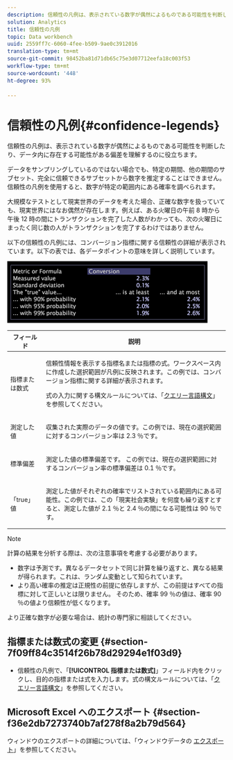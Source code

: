 ```yaml
---
description: 信頼性の凡例は、表示されている数字が偶然によるものである可能性を判断したり、データ内に存在する可能性がある偏差を理解するのに役立ちます。
solution: Analytics
title: 信頼性の凡例
topic: Data workbench
uuid: 2559ff7c-6060-4fee-b509-9ae0c3912016
translation-type: tm+mt
source-git-commit: 98452ba81d71db65c75e3d07712eefa18c003f53
workflow-type: tm+mt
source-wordcount: '448'
ht-degree: 93%

---
```



# 信頼性の凡例{#confidence-legends}

信頼性の凡例は、表示されている数字が偶然によるものである可能性を判断したり、データ内に存在する可能性がある偏差を理解するのに役立ちます。

データをサンプリングしているのではない場合でも、特定の期間、他の期間のサブセット、完全に信頼できるサブセットから数字を推定することはできません。信頼性の凡例を使用すると、数字が特定の範囲内にある確率を調べられます。

大規模なテストとして現実世界のデータを考えた場合、正確な数字を扱っていても、現実世界にはなお偶然が存在します。例えば、ある火曜日の午前 8 時から午後 12 時の間にトランザクションを完了した人数がわかっても、次の火曜日にまったく同じ数の人がトランザクションを完了するわけではありません。

以下の信頼性の凡例には、コンバージョン指標に関する信頼性の詳細が表示されています。以下の表では、各データポイントの意味を詳しく説明しています。

![](assets/lgd_ConfidenceLegend.png)

<table id="table_387F22C7EF4E4DE9AD810D3D9204676F"> 
 <thead> 
  <tr> 
   <th colname="col1" class="entry"> フィールド </th> 
   <th colname="col2" class="entry"> 説明 </th> 
  </tr> 
 </thead>
 <tbody> 
  <tr> 
   <td colname="col1"> <p>指標または数式 </p> </td> 
   <td colname="col2"> <p>信頼性情報を表示する指標名または指標の式。ワークスペース内に作成した選択範囲が凡例に反映されます。この例では、コンバージョン指標に関する詳細が表示されます。 </p> <p>式の入力に関する構文ルールについては、「<a href="../../../../home/c-get-started/c-qry-lang-syntx/c-qry-lang-syntx.md#concept-15d1d3f5164a47d49468c5acb7299d9f">クエリー言語構文</a>」を参照してください。  </p> </td> 
  </tr> 
  <tr> 
   <td colname="col1"> <p>測定した値 </p> </td> 
   <td colname="col2"> <p>収集された実際のデータの値です。この例では、現在の選択範囲に対するコンバージョン率は 2.3 ％です。 </p> </td> 
  </tr> 
  <tr> 
   <td colname="col1"> <p>標準偏差 </p> </td> 
   <td colname="col2"> <p>測定した値の標準偏差です。 この例では、現在の選択範囲に対するコンバージョン率の標準偏差は 0.1 ％です。 </p> </td> 
  </tr> 
  <tr> 
   <td colname="col1"> <p>「true」値 </p> </td> 
   <td colname="col2"> <p>測定した値がそれぞれの確率でリストされている範囲内にある可能性。この例では、この「現実社会実験」を何度も繰り返すとすると、測定した値が 2.1 ％と 2.4 ％の間になる可能性は 90 ％です。 </p> </td> 
  </tr> 
 </tbody> 
</table>

>[!NOTE]
>
>計算の結果を分析する際は、次の注意事項を考慮する必要があります。
>* 数字は予測です。異なるデータセットで同じ計算を繰り返すと、異なる結果が得られます。これは、ランダム変動として知られています。
>* より高い確率の推定は正規性の前提に依存しますが、この前提はすべての指標に対して正しいとは限りません。 そのため、確率 99 ％の値は、確率 90 ％の値より信頼性が低くなります。

>
>
より正確な数字が必要な場合は、統計の専門家に相談してください。

## 指標または数式の変更 {#section-7f09ff84c3514f26b78d29294e1f03d9}

* 信頼性の凡例で、「**[!UICONTROL 指標または数式]**」フィールド内をクリックし、目的の指標または式を入力します。式の構文ルールについては、「[クエリー言語構文](../../../../home/c-get-started/c-qry-lang-syntx/c-qry-lang-syntx.md#concept-15d1d3f5164a47d49468c5acb7299d9f)」を参照してください。 

## Microsoft Excel へのエクスポート {#section-f36e2db7273740b7af278f8a2b79d564}

ウィンドウのエクスポートの詳細については、「ウィンドウデータの [エクスポート](../../../../home/c-get-started/c-wk-win-wksp/c-exp-win-data.md#concept-8df61d64ed434cc5a499023c44197349)」を参照してください。
